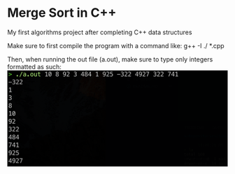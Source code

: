 # Merge Sort in C++
My first algorithms project after completing C++ data structures

Make sure to first compile the program with a command like: g++ -I ./ *.cpp

Then, when running the out file (a.out), make sure to type only integers formatted as such:
![CORRECT_INPUT!](correctInput.png)